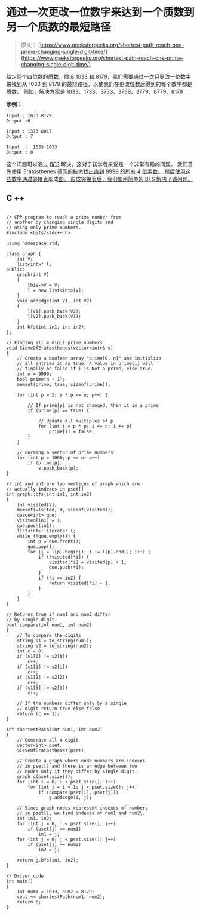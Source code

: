 # 通过一次更改一位数字来达到一个质数到另一个质数的最短路径

> 原文： [https://www.geeksforgeeks.org/shortest-path-reach-one-prime-changing-single-digit-time/](https://www.geeksforgeeks.org/shortest-path-reach-one-prime-changing-single-digit-time/)

给定两个四位数的质数，假设 1033 和 8179，我们需要通过一次只更改一位数字来找到从 1033 到 8179 的最短路径，以使我们在更改位数后得到的每个数字都是质数。 例如，解决方案是 1033、1733、3733、3739、3779、8779、8179

**示例：**

```
Input : 1033 8179
Output :6

Input : 1373 8017
Output : 7

Input  :  1033 1033
Output : 0

```

这个问题可以通过 *[BFS](https://www.geeksforgeeks.org/breadth-first-traversal-for-a-graph/)* 解决，这对于初学者来说是一个非常有趣的问题。 我们首先使用 Eratosthenes 筛网[的技术找出直到 9999 的所有 4 位素数。 然后使用这些数字通过邻接表](https://www.geeksforgeeks.org/sieve-of-eratosthenes/)形成[图。 形成邻接表后，我们使用简单的 BFS 解决了该问题。](https://www.geeksforgeeks.org/graph-and-its-representations/) 

## C ++

```

// CPP program to reach a prime number from  
// another by changing single digits and  
// using only prime numbers. 
#include <bits/stdc++.h> 

using namespace std; 

class graph { 
    int V;  
    list<int>* l;  
public: 
    graph(int V) 
    { 
        this->V = V; 
        l = new list<int>[V]; 
    } 
    void addedge(int V1, int V2)  
    { 
        l[V1].push_back(V2); 
        l[V2].push_back(V1); 
    } 
    int bfs(int in1, int in2); 
}; 

// Finding all 4 digit prime numbers 
void SieveOfEratosthenes(vector<int>& v)  
{ 
    // Create a boolean array "prime[0..n]" and initialize 
    // all entries it as true. A value in prime[i] will 
    // finally be false if i is Not a prime, else true. 
    int n = 9999; 
    bool prime[n + 1]; 
    memset(prime, true, sizeof(prime)); 

    for (int p = 2; p * p <= n; p++) { 

        // If prime[p] is not changed, then it is a prime 
        if (prime[p] == true) { 

            // Update all multiples of p 
            for (int i = p * p; i <= n; i += p) 
                prime[i] = false; 
        } 
    } 

    // Forming a vector of prime numbers 
    for (int p = 1000; p <= n; p++) 
        if (prime[p]) 
            v.push_back(p);  
} 

// in1 and in2 are two vertices of graph which are  
// actually indexes in pset[] 
int graph::bfs(int in1, int in2)  
{ 
    int visited[V]; 
    memset(visited, 0, sizeof(visited)); 
    queue<int> que; 
    visited[in1] = 1; 
    que.push(in1); 
    list<int>::iterator i; 
    while (!que.empty()) { 
        int p = que.front(); 
        que.pop(); 
        for (i = l[p].begin(); i != l[p].end(); i++) { 
            if (!visited[*i]) { 
                visited[*i] = visited[p] + 1; 
                que.push(*i); 
            } 
            if (*i == in2) { 
                return visited[*i] - 1; 
            } 
        } 
    } 
} 

// Returns true if num1 and num2 differ  
// by single digit. 
bool compare(int num1, int num2) 
{ 
    // To compare the digits 
    string s1 = to_string(num1); 
    string s2 = to_string(num2); 
    int c = 0; 
    if (s1[0] != s2[0]) 
        c++; 
    if (s1[1] != s2[1]) 
        c++; 
    if (s1[2] != s2[2]) 
        c++; 
    if (s1[3] != s2[3]) 
        c++; 

    // If the numbers differ only by a single 
    // digit return true else false 
    return (c == 1); 
} 

int shortestPath(int num1, int num2) 
{ 
    // Generate all 4 digit 
    vector<int> pset;  
    SieveOfEratosthenes(pset); 

    // Create a graph where node numbers are indexes 
    // in pset[] and there is an edge between two  
    // nodes only if they differ by single digit. 
    graph g(pset.size());  
    for (int i = 0; i < pset.size(); i++)  
        for (int j = i + 1; j < pset.size(); j++)  
            if (compare(pset[i], pset[j])) 
                g.addedge(i, j);      

    // Since graph nodes represent indexes of numbers 
    // in pset[], we find indexes of num1 and num2\. 
    int in1, in2; 
    for (int j = 0; j < pset.size(); j++)  
        if (pset[j] == num1) 
            in1 = j;  
    for (int j = 0; j < pset.size(); j++)  
        if (pset[j] == num2) 
            in2 = j;  

    return g.bfs(in1, in2); 
} 

// Driver code 
int main() 
{ 
    int num1 = 1033, num2 = 8179; 
    cout << shortestPath(num1, num2); 
    return 0; 
} 

```